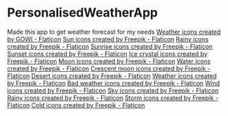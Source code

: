 # PersonalisedWeatherApp
Made this app to get weather forecast for my needs
<a href="https://www.flaticon.com/free-icons/weather" title="weather icons">Weather icons created by GOWI - Flaticon</a> 
<a href="https://www.flaticon.com/free-icons/sun" title="sun icons">Sun icons created by Freepik - Flaticon</a>
<a href="https://www.flaticon.com/free-icons/rainy" title="rainy icons">Rainy icons created by Freepik - Flaticon</a>
<a href="https://www.flaticon.com/free-icons/sunrise" title="sunrise icons">Sunrise icons created by Freepik - Flaticon</a>
<a href="https://www.flaticon.com/free-icons/sunset" title="sunset icons">Sunset icons created by Freepik - Flaticon</a>
<a href="https://www.flaticon.com/free-icons/ice-crystal" title="ice crystal icons">Ice crystal icons created by Freepik - Flaticon</a>
<a href="https://www.flaticon.com/free-icons/moon" title="moon icons">Moon icons created by Freepik - Flaticon</a>
<a href="https://www.flaticon.com/free-icons/water" title="water icons">Water icons created by Freepik - Flaticon</a>
<a href="https://www.flaticon.com/free-icons/crescent-moon" title="crescent moon icons">Crescent moon icons created by Freepik - Flaticon</a>
<a href="https://www.flaticon.com/free-icons/desert" title="desert icons">Desert icons created by Freepik - Flaticon</a>
<a href="https://www.flaticon.com/free-icons/weather" title="weather icons">Weather icons created by Freepik - Flaticon</a>
<a href="https://www.flaticon.com/free-icons/bad-weather" title="bad weather icons">Bad weather icons created by Freepik - Flaticon</a>
<a href="https://www.flaticon.com/free-icons/wind" title="wind icons">Wind icons created by Freepik - Flaticon</a>
<a href="https://www.flaticon.com/free-icons/sky" title="sky icons">Sky icons created by Freepik - Flaticon</a>
<a href="https://www.flaticon.com/free-icons/rainy" title="rainy icons">Rainy icons created by Freepik - Flaticon</a>
<a href="https://www.flaticon.com/free-icons/storm" title="storm icons">Storm icons created by Freepik - Flaticon</a>
<a href="https://www.flaticon.com/free-icons/cold" title="cold icons">Cold icons created by Freepik - Flaticon</a>
